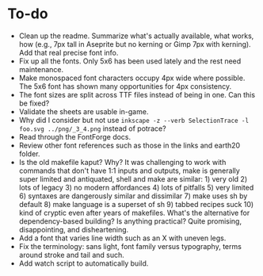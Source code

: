 # To-do

- Clean up the readme. Summarize what's actually available, what works, how
  (e.g., 7px tall in Aseprite but no kerning or Gimp 7px with kerning). Add that
  real precise font info.
- Fix up all the fonts. Only 5x6 has been used lately and the rest need
  maintenance.
- Make monospaced font characters occupy 4px wide where possible. The 5x6 font
  has shown many opportunities for 4px consistency.
- The font sizes are split across TTF files instead of being in one. Can this be
  fixed?
- Validate the sheets are usable in-game.
- Why did I consider but not use
  `inkscape -z --verb SelectionTrace -l foo.svg ../png/_3_4.png` instead of
  potrace?
- Read through the FontForge docs.
- Review other font references such as those in the links and earth20 folder.
- Is the old makefile kaput? Why? It was challenging to work with commands that
  don't have 1:1 inputs and outputs, make is generally super limited and
  antiquated, shell and make are similar: 1) very old 2) lots of legacy 3) no
  modern affordances 4) lots of pitfalls 5) very limited 6) syntaxes are
  dangerously similar and dissimilar 7) make uses sh by default 8) make language
  is a superset of sh 9) tabbed recipes suck 10) kind of cryptic even after
  years of makefiles. What's the alternative for dependency-based building? Is
  anything practical? Quite promising, disappointing, and disheartening.
- Add a font that varies line width such as an X with uneven legs.
- Fix the terminology: sans light, font family versus typography, terms around
  stroke and tail and such.
- Add watch script to automatically build.
